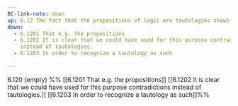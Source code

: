 ```yaml
---
BC-link-note: down
up: 6.12 The fact that the propositions of logic are tautologies shows the formal logical properties of language, of the world.
down:
  - 6.1201 That e.g. the propositions
  - 6.1202 It is clear that we could have used for this purpose contradictions
    instead of tautologies.
  - 6.1203 In order to recognize a tautology as such

---
```

6.120 (empty)
%%
[[6.1201 That e.g. the propositions]]
[[6.1202 It is clear that we could have used for this purpose contradictions instead of tautologies.]]
[[6.1203 In order to recognize a tautology as such]]%%